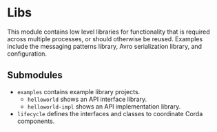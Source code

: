 # Libs

This module contains low level libraries for functionality that is required across multiple processes, 
or should otherwise be reused.
Examples include the messaging patterns library, Avro serialization library, and configuration.

## Submodules

 * `examples` contains example library projects.
   * `helloworld` shows an API interface library.
   * `helloworld-impl` shows an API implementation library. 
 * `lifecycle` defines the interfaces and classes to coordinate Corda components.